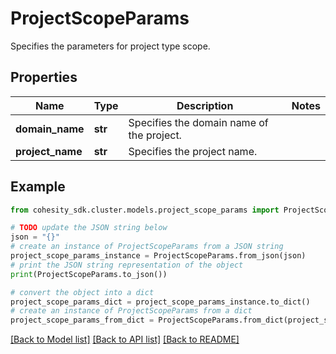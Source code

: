 # ProjectScopeParams

Specifies the parameters for project type scope.

## Properties

Name | Type | Description | Notes
------------ | ------------- | ------------- | -------------
**domain_name** | **str** | Specifies the domain name of the project. | 
**project_name** | **str** | Specifies the project name. | 

## Example

```python
from cohesity_sdk.cluster.models.project_scope_params import ProjectScopeParams

# TODO update the JSON string below
json = "{}"
# create an instance of ProjectScopeParams from a JSON string
project_scope_params_instance = ProjectScopeParams.from_json(json)
# print the JSON string representation of the object
print(ProjectScopeParams.to_json())

# convert the object into a dict
project_scope_params_dict = project_scope_params_instance.to_dict()
# create an instance of ProjectScopeParams from a dict
project_scope_params_from_dict = ProjectScopeParams.from_dict(project_scope_params_dict)
```
[[Back to Model list]](../README.md#documentation-for-models) [[Back to API list]](../README.md#documentation-for-api-endpoints) [[Back to README]](../README.md)


